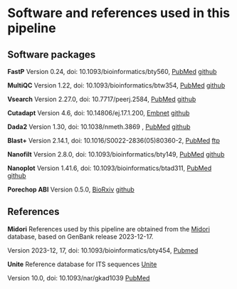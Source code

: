 # Software and references used in this pipeline

## Software packages

**FastP**
Version 0.24, doi: 10.1093/bioinformatics/bty560, [PubMed](https://pubmed.ncbi.nlm.nih.gov/30423086/) [github](https://github.com/OpenGene/fastp)

**MultiQC**
Version 1.22, doi: 10.1093/bioinformatics/btw354, [PubMed](https://pubmed.ncbi.nlm.nih.gov/27312411/) [github](https://github.com/MultiQC/MultiQC)

**Vsearch**
Version 2.27.0, doi: 10.7717/peerj.2584, [PubMed](https://pubmed.ncbi.nlm.nih.gov/27781170/) [github](https://github.com/torognes/vsearch)

**Cutadapt**
Version 4.6, doi: 10.14806/ej.17.1.200, [Embnet](https://journal.embnet.org/index.php/embnetjournal/article/view/200) [github](https://github.com/marcelm/cutadapt)

**Dada2**
Version 1.30, doi: 10.1038/nmeth.3869 , [PubMed](https://pubmed.ncbi.nlm.nih.gov/27214047/) [github](https://github.com/benjjneb/dada2)

**Blast+**
Version 2.14.1, doi: 10.1016/S0022-2836(05)80360-2, [PubMed](https://pubmed.ncbi.nlm.nih.gov/2231712/) [ftp](https://ftp.ncbi.nlm.nih.gov/blast/executables/blast+/)

**Nanofilt**
Version 2.8.0, doi: 10.1093/bioinformatics/bty149, [PubMed](https://pubmed.ncbi.nlm.nih.gov/29547981/) [github](https://github.com/wdecoster/nanofilt)

**Nanoplot**
Version 1.41.6, doi: 10.1093/bioinformatics/btad311, [PubMed](https://pubmed.ncbi.nlm.nih.gov/37171891/) [github](https://github.com/wdecoster/nanopack)

**Porechop ABI**
Version 0.5.0, [BioRxiv](https://www.biorxiv.org/content/10.1101/2022.07.07.499093v1) [github](https://github.com/bonsai-team/Porechop_ABI)

## References

**Midori**
References used by this pipeline are obtained from the [Midori](https://www.reference-midori.info/) database, based on GenBank release 2023-12-17.

Version 2023-12, 17, doi: 10.1093/bioinformatics/bty454, [Pubmed](https://pubmed.ncbi.nlm.nih.gov/29878054/)

**Unite**
Reference database for ITS sequences [Unite](https://unite.ut.ee/)

Version 10.0, doi: 10.1093/nar/gkad1039 [PubMed](https://pubmed.ncbi.nlm.nih.gov/37953409/)

